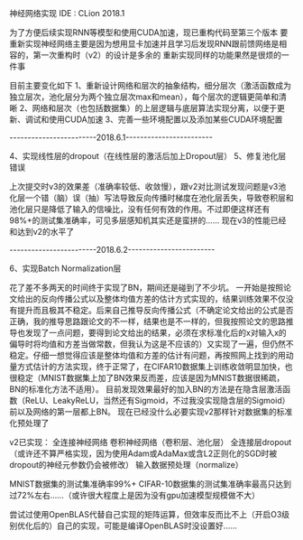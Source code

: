 神经网络实现
IDE : CLion 2018.1

为了方便后续实现RNN等模型和使用CUDA加速，现已重构代码至第三个版本
要重新实现神经网络主要是因为想用显卡加速并且学习后发现RNN跟前馈网络是相容的，第一次重构时（v2）的设计是多余的
重新实现同样的功能果然是很烦的一件事

目前主要变化如下
1、重新设计网络和层次的抽象结构，细分层次（激活函数成为独立层次，池化层分为两个独立层次max和mean），每个层次的逻辑更简单和清晰
2、网络和层次（也包括数据集）的上层逻辑与底层算法实现分离，以便于更新、调试和使用CUDA加速
3、完善一些环境配置以及添加某些CUDA环境配置

------------------------2018.6.1------------------------

4、实现线性层的dropout（在线性层的激活后加上Dropout层）
5、修复池化层错误

上次提交时v3的效果差（准确率较低、收敛慢），跟v2对比测试发现问题是v3池化层一个错（脑）误（抽）写法导致反向传播时梯度在池化层丢失，导致卷积层和池化层只是降低了输入的信噪比，没有任何有效的作用。不过即便这样还有98%+的测试集准确率，可见多层感知机其实还是蛮拼的……
现在v3的性能已经和达到v2的水平了

------------------------2018.6.2------------------------

6、实现Batch Normalization层

花了差不多两天的时间终于实现了BN，期间还是碰到了不少坑。
一开始是按照论文给出的反向传播公式以及整体均值方差的估计方式实现的，结果训练效果不仅没有提升而且极其不稳定。后来自己推导反向传播公式（不确定论文给出的公式是否正确，我的推导思路跟论文的不一样，结果也是不一样的，但我按照论文的思路推导也发现了一点问题，要得到论文给出的结果，必须在求标准化后的x对输入x的偏导时将均值和方差当做常数，但我认为这是不应该的）又实现了一遍，但仍然不稳定。仔细一想觉得应该是整体均值和方差的估计有问题，再按照网上找到的用动量方式估计的方法实现，终于正常了，在CIFAR10数据集上训练收敛明显加快，也很稳定（MNIST数据集上加了BN效果反而差，应该是因为MNIST数据很稀疏，BN的标准化方法不适用）。
目前发现效果最好的加入BN的方法是在隐含层激活函数（ReLU、LeakyReLU，当然还有Sigmoid，不过我没实现隐含层的Sigmoid）前以及网络的第一层都上BN。
现在已经没什么必要实现v2那样针对数据集的标准化预处理了


v2已实现：
全连接神经网络
卷积神经网络（卷积层、池化层）
全连接层dropout（或许还不算严格实现，因为使用Adam或AdaMax或含L2正则化的SGD时被dropout的神经元参数仍会被修改）
输入数据预处理（normalize）

MNIST数据集的测试集准确率99%+
CIFAR-10数据集的测试集准确率最高只达到过72%左右……（或许很大程度上是因为没有gpu加速模型规模做不大）

尝试过使用OpenBLAS代替自己实现的矩阵运算，但效率反而比不上（开启O3级别优化后的）自己的实现，可能是编译OpenBLAS时没设置好……